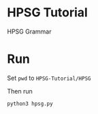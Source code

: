 # HPSG Tutorial
 HPSG Grammar

# Run

Set `pwd` to `HPSG-Tutorial/HPSG`

Then run

`python3 hpsg.py`